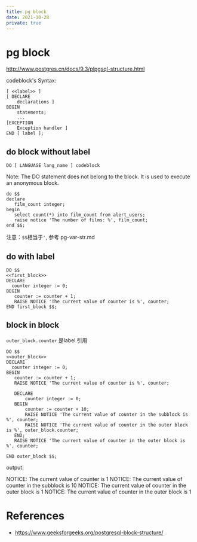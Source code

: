 ```yaml
---
title: pg block
date: 2021-10-28
private: true
---
```

# pg block
http://www.postgres.cn/docs/9.3/plpgsql-structure.html

codeblock's Syntax:

    [ <<label>> ]
    [ DECLARE
        declarations ]
    BEGIN
        statements;
        ...
    [EXCEPTION
        Exception handler ]
    END [ label ];

## do block without label

    DO [ LANGUAGE lang_name ] codeblock

Note: The DO statement does not belong to the block. It is used to execute an anonymous block. 

    do $$
    declare
       film_count integer;
    begin 
       select count(*) into film_count from alert_users;
       raise notice 'The number of films: %', film_count;
    end $$;

注意：`$$`相当于`'`, 参考 pg-var-str.md

## do with label

    DO $$ 
    <<first_block>>
    DECLARE
      counter integer := 0;
    BEGIN 
       counter := counter + 1;
       RAISE NOTICE 'The current value of counter is %', counter;
    END first_block $$;

## block in block
`outer_block.counter` 是label 引用

    DO $$ 
    <<outer_block>>
    DECLARE
      counter integer := 0;
    BEGIN 
       counter := counter + 1;
       RAISE NOTICE 'The current value of counter is %', counter;

       DECLARE 
           counter integer := 0;
       BEGIN 
           counter := counter + 10;
           RAISE NOTICE 'The current value of counter in the subblock is %', counter;
           RAISE NOTICE 'The current value of counter in the outer block is %', outer_block.counter;
       END;
       RAISE NOTICE 'The current value of counter in the outer block is %', counter;
    
    END outer_block $$;

output: 

   NOTICE:  The current value of counter is 1
    NOTICE:  The current value of counter in the subblock is 10
    NOTICE:  The current value of counter in the outer block is 1
    NOTICE:  The current value of counter in the outer block is 1 


# References
- https://www.geeksforgeeks.org/postgresql-block-structure/